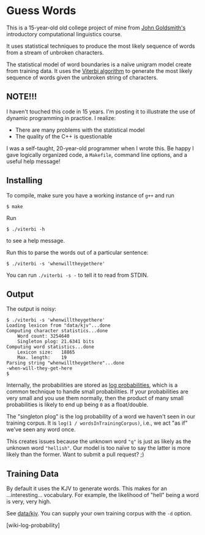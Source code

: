 # Guess Words

This is a 15-year-old old college project of mine from [John Goldsmith's](john-goldsmith) introductory computational linguistics course.

It uses statistical techniques to produce the most likely sequence of words from a stream of unbroken characters.

The statistical model of word boundaries is a naïve unigram model create from training data.  It uses the [Viterbi algorithm](wiki-viterbi) to generate the most likely sequence of words given the unbroken string of characters.

## NOTE!!!

I haven't touched this code in 15 years. I'm posting it to illustrate the use of dynamic programming in practice. I realize:

- There are many problems with the statistical model
- The quality of the C++ is questionable

I was a self-taught, 20-year-old programmer when I wrote this. Be happy I gave logically organized code, a `Makefile`, command line options, and a useful help message!

## Installing

To compile, make sure you have a working instance of `g++` and run

```console
$ make
```

Run

```console
$ ./viterbi -h
```

to see a help message.

Run this to parse the words out of a particular sentence:

```console
$ ./viterbi -s 'whenwilltheygethere'
```

You can run `./viterbi -s -` to tell it to read from STDIN.

## Output

The output is noisy:

```console
$ ./viterbi -s 'whenwilltheygethere'
Loading lexicon from "data/kjv"...done
Computing character statistics...done
	Word count:	3254640
	Singleton plog:	21.6341 bits
Computing word statistics...done
	Lexicon size:	18865
	Max. length:	19
Parsing string "whenwilltheygethere"...done
-when-will-they-get-here
$
```

Internally, the probabilities are stored as [log probabilities](wiki-log-probability), which is a common technique to handle small probabilities.  If your probabilities are very small and you use them normally, then the product of many small probabilities is likely to end up being `0` as a float/double.

The "singleton plog" is the log probability of a word we haven't seen in our training corpus. It is `log(1 / wordsInTrainingCorpus)`, i.e., we act "as if" we've seen any word once.

This creates issues because the unknown word `"q"` is just as likely as the unknown word `"hellish"`.  Our model is too naïve to say the latter is more likely than the former.  Want to submit a pull request? ;)

## Training Data

By default it uses the KJV to generate words.  This makes for an ...interesting... vocabulary. For example, the likelihood of "hell" being a word is very, very high.

See [data/kjv](data/kjv).  You can supply your own training corpus with the `-d` option.

[john-goldsmith]: http://people.cs.uchicago.edu/~jagoldsm/
[wiki-viterbi]: https://en.wikipedia.org/wiki/Viterbi_algorithm
[wiki-log-probability]
